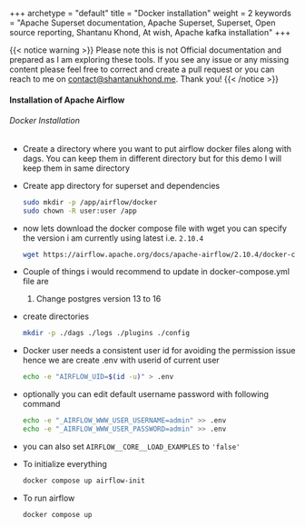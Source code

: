 +++ 
archetype = "default" 
title = "Docker installation" 
weight = 2
keywords     = "Apache Superset documentation, Apache Superset, Superset, Open source reporting, Shantanu Khond, At wish, Apache kafka installation"
+++

{{< notice warning >}}
Please note this is not Official documentation and prepared as I am exploring these tools. If you see any issue or any missing content please feel free to correct and create a pull request or you can reach to me on contact@shantanukhond.me. Thank you!
{{< /notice >}}




#### Installation of Apache Airflow

###### Docker Installation


* Create a directory where you want to put airflow docker files along with dags. You can keep them in different directory but for this demo I will keep them in same directory 


* Create app directory for superset and dependencies

    ```bash
    sudo mkdir -p /app/airflow/docker
    sudo chown -R user:user /app
    ```

* now lets download the docker compose file with wget you can specify the version i am currently using latest i.e. `2.10.4`

    ```bash
    wget https://airflow.apache.org/docs/apache-airflow/2.10.4/docker-compose.yaml 
    ```


* Couple of things i would recommend to update in docker-compose.yml file are
    1. Change postgres version 13 to 16
    



* create directories
    ```bash
    mkdir -p ./dags ./logs ./plugins ./config
    ```

* Docker user needs a consistent user id for avoiding the permission issue hence we are create .env with userid of current user
    ```bash
    echo -e "AIRFLOW_UID=$(id -u)" > .env

    ```

* optionally you can edit default username password with following command

    ```bash
    echo -e "_AIRFLOW_WWW_USER_USERNAME=admin" >> .env
    echo -e "_AIRFLOW_WWW_USER_PASSWORD=admin" >> .env
    ```

       
* you can also set `AIRFLOW__CORE__LOAD_EXAMPLES` to `'false'`


*   To initialize everything

    ```bash
    docker compose up airflow-init
    ```

* To run airflow
    ```bash
    docker compose up
    ```
